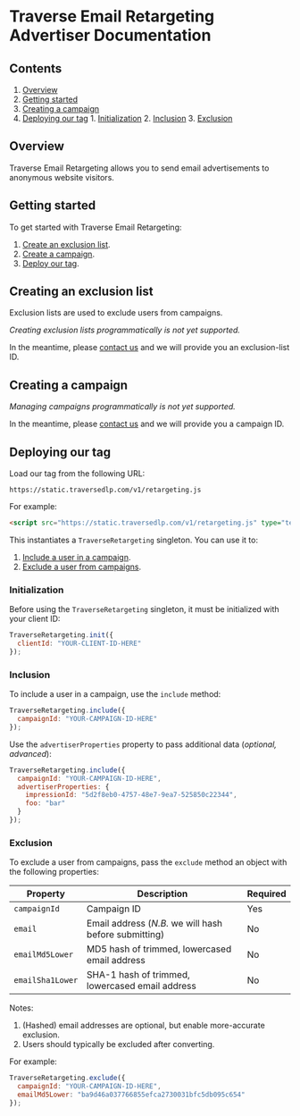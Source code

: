 # Traverse Email Retargeting Advertiser Documentation

## Contents

  1. [Overview](#overview)
  2. [Getting started](#getting-started)
  3. [Creating a campaign](#creating-a-campaign)
  4. [Deploying our tag](#deploying-our-tag)
    1. [Initialization](#initialization)
    2. [Inclusion](#inclusion)
    3. [Exclusion](#exclusion)

## Overview

Traverse Email Retargeting allows you to send email advertisements to anonymous website visitors.

## Getting started

To get started with Traverse Email Retargeting:

 1. [Create an exclusion list](#creating-a-campaign).
 2. [Create a campaign](#creating-a-campaign).
 3. [Deploy our tag](#deploying-our-tag).

## Creating an exclusion list

Exclusion lists are used to exclude users from campaigns.

*Creating exclusion lists programmatically is not yet supported.*

In the meantime, please <a href="mailto:Traverse Operations <operations@traversedlp.com&gt">contact us</a> and we will provide you an exclusion-list ID.

## Creating a campaign

*Managing campaigns programmatically is not yet supported.*

In the meantime, please <a href="mailto:Traverse Operations <operations@traversedlp.com&gt">contact us</a> and we will provide you a campaign ID.

## Deploying our tag

Load our tag from the following URL:
```
https://static.traversedlp.com/v1/retargeting.js
```

For example:
```html
<script src="https://static.traversedlp.com/v1/retargeting.js" type="text/javascript"></script>
```

This instantiates a `TraverseRetargeting` singleton. You can use it to:

  1. [Include a user in a campaign](#inclusion).
  2. [Exclude a user from campaigns](#exclusion).

### Initialization

Before using the `TraverseRetargeting` singleton, it must be initialized with your client ID:

```javascript
TraverseRetargeting.init({
  clientId: "YOUR-CLIENT-ID-HERE"
});
```

### Inclusion

To include a user in a campaign, use the `include` method:

```javascript
TraverseRetargeting.include({
  campaignId: "YOUR-CAMPAIGN-ID-HERE"
});
```

Use the `advertiserProperties` property to pass additional data (*optional, advanced*):

```javascript
TraverseRetargeting.include({
  campaignId: "YOUR-CAMPAIGN-ID-HERE",
  advertiserProperties: {
    impressionId: "5d2f8eb0-4757-48e7-9ea7-525850c22344",
    foo: "bar"
  }
});
```

### Exclusion

To exclude a user from campaigns, pass the `exclude` method an object with the following properties:

| Property | Description | Required |
| -------- | ----------- | -------- |
| `campaignId` | Campaign ID | Yes |
| `email` | Email address (*N.B.* we will hash before submitting) | No |
| `emailMd5Lower` | MD5 hash of trimmed, lowercased email address | No |
| `emailSha1Lower` | SHA-1 hash of trimmed, lowercased email address | No |

Notes:

 1. (Hashed) email addresses are optional, but enable more-accurate exclusion.
 2. Users should typically be excluded after converting.

For example:

```javascript
TraverseRetargeting.exclude({
  campaignId: "YOUR-CAMPAIGN-ID-HERE",
  emailMd5Lower: "ba9d46a037766855efca2730031bfc5db095c654"
});
```
